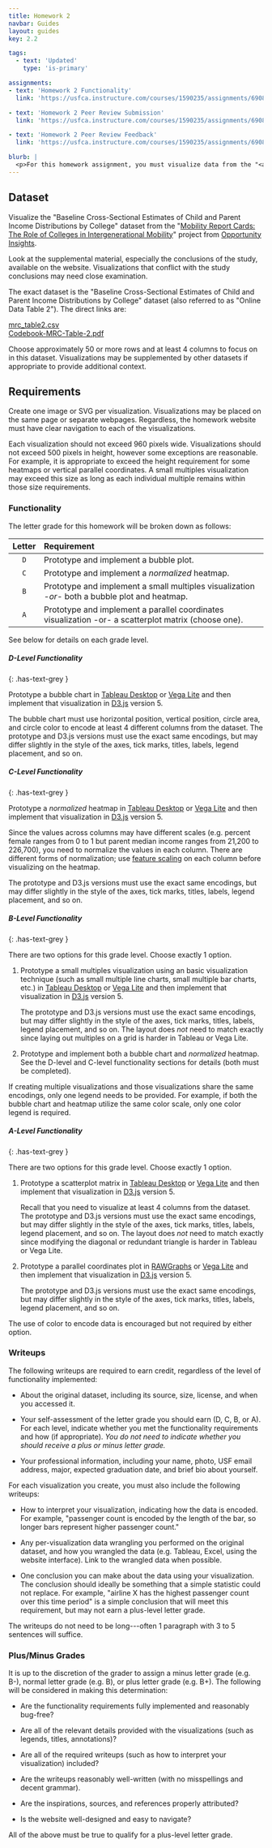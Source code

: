```yaml
---
title: Homework 2
navbar: Guides
layout: guides
key: 2.2

tags:
  - text: 'Updated'
    type: 'is-primary'

assignments:
- text: 'Homework 2 Functionality'
  link: 'https://usfca.instructure.com/courses/1590235/assignments/6908005'

- text: 'Homework 2 Peer Review Submission'
  link: 'https://usfca.instructure.com/courses/1590235/assignments/6908006'

- text: 'Homework 2 Peer Review Feedback'
  link: 'https://usfca.instructure.com/courses/1590235/assignments/6908007'

blurb: |
  <p>For this homework assignment, you must visualize data from the "<a href="https://opportunityinsights.org/paper/mobilityreportcards/">Mobility Report Cards: The Role of Colleges in Intergenerational Mobility</a>" project using a multivariate visualization technique in D3.js (version 5).</p>
---
```


## Dataset

Visualize the "Baseline Cross-Sectional Estimates of Child and Parent Income Distributions by College" dataset from the "[Mobility Report Cards: The Role of Colleges in Intergenerational Mobility](https://opportunityinsights.org/paper/mobilityreportcards/)" project from [Opportunity Insights](https://opportunityinsights.org/).

Look at the supplemental material, especially the conclusions of the study, available on the website. Visualizations that conflict with the study conclusions may need close examination.

The exact dataset is the "Baseline Cross-Sectional Estimates of Child and Parent Income Distributions by College" dataset (also referred to as "Online Data Table 2"). The direct links are:

[mrc_table2.csv](https://opportunityinsights.org/wp-content/uploads/2018/04/mrc_table2.csv)  
[Codebook-MRC-Table-2.pdf](https://opportunityinsights.org/wp-content/uploads/2018/04/Codebook-MRC-Table-2.pdf)

Choose approximately 50 or more rows and at least 4 columns to focus on in this dataset. Visualizations may be supplemented by other datasets if appropriate to provide additional context.

## Requirements

Create one image or SVG per visualization. Visualizations may be placed on the same page or separate webpages. Regardless, the homework website must have clear navigation to each of the visualizations.

Each visualization should not exceed 960 pixels wide. Visualizations should not exceed 500 pixels in height, however some exceptions are reasonable. For example, it is appropriate to exceed the height requirement for some heatmaps or vertical parallel coordinates. A small multiples visualization may exceed this size as long as each individual multiple remains within those size requirements.

### Functionality

The letter grade for this homework will be broken down as follows:

| Letter | Requirement |
|:------:|:------------|
| `D` | Prototype and implement a bubble plot. |
| `C` | Prototype and implement a *normalized* heatmap. |
| `B` | Prototype and implement a small multiples visualization *-or-* both a bubble plot and heatmap. |
| `A` | Prototype and implement a parallel coordinates visualization -or- a scatterplot matrix (choose one). |

See below for details on each grade level.

##### D-Level Functionality
{: .has-text-grey }

Prototype a bubble chart in [Tableau Desktop](https://www.tableau.com/products/desktop) or [Vega Lite](https://vega.github.io/vega-lite/examples/#scatter--strip-plots) and then implement that visualization in [D3.js](https://d3js.org/) version 5.

The bubble chart must use horizontal position, vertical position, circle area, and circle color to encode at least 4 different columns from the dataset. The prototype and D3.js versions must use the exact same encodings, but may differ slightly in the style of the axes, tick marks, titles, labels, legend placement, and so on.

##### C-Level Functionality
{: .has-text-grey }

Prototype a *normalized* heatmap in [Tableau Desktop](https://www.tableau.com/products/desktop) or [Vega Lite](https://vega.github.io/vega-lite/examples/#table-based-plots) and then implement that visualization in [D3.js](https://d3js.org/) version 5.

Since the values across columns may have different scales (e.g. percent female ranges from 0 to 1 but parent median income ranges from 21,200 to 226,700), you need to normalize the values in each column. There are different forms of normalization; use [feature scaling](https://en.wikipedia.org/wiki/Feature_scaling) on each column before visualizing on the heatmap.

The prototype and D3.js versions must use the exact same encodings, but may differ slightly in the style of the axes, tick marks, titles, labels, legend placement, and so on.

##### B-Level Functionality
{: .has-text-grey }

There are two options for this grade level. Choose exactly 1 option.

  1. Prototype a small multiples visualization using an basic visualization technique (such as small multiple line charts, small multiple bar charts, etc.) in [Tableau Desktop](https://www.tableau.com/products/desktop) or [Vega Lite](https://vega.github.io/vega-lite/examples/#faceting-trellis-plot--small-multiples) and then implement that visualization in [D3.js](https://d3js.org/) version 5.

      The prototype and D3.js versions must use the exact same encodings, but may differ slightly in the style of the axes, tick marks, titles, labels, legend placement, and so on. The layout does *not* need to match exactly since laying out multiples on a grid is harder in Tableau or Vega Lite.

  2. Prototype and implement both a bubble chart and *normalized* heatmap. See the D-level and C-level functionality sections for details (both must be completed).

If creating multiple visualizations and those visualizations share the same encodings, only one legend needs to be provided. For example, if both the bubble chart and heatmap utilize the same color scale, only one color legend is required.

##### A-Level Functionality
{: .has-text-grey }

There are two options for this grade level. Choose exactly 1 option.

  1. Prototype a scatterplot matrix in [Tableau Desktop](https://www.tableau.com/products/desktop) or [Vega Lite](https://vega.github.io/vega-lite/examples/interactive_splom.html) and then implement that visualization in [D3.js](https://d3js.org/) version 5.

      Recall that you need to visualize at least 4 columns from the dataset. The prototype and D3.js versions must use the exact same encodings, but may differ slightly in the style of the axes, tick marks, titles, labels, legend placement, and so on. The layout does *not* need to match exactly since modifying the diagonal or redundant triangle is harder in Tableau or Vega Lite.

  2. Prototype a parallel coordinates plot in [RAWGraphs](http://app.rawgraphs.io/) or [Vega Lite](https://vega.github.io/vega-lite/examples/parallel_coordinate.html) and then implement that visualization in [D3.js](https://d3js.org/) version 5.

      The prototype and D3.js versions must use the exact same encodings, but may differ slightly in the style of the axes, tick marks, titles, labels, legend placement, and so on.

The use of color to encode data is encouraged but not required by either option.

### Writeups

The following writeups are required to earn credit, regardless of the level of functionality implemented:

  - About the original dataset, including its source, size, license, and when you accessed it.

  - Your self-assessment of the letter grade you should earn (D, C, B, or A). For each level, indicate whether you met the functionality requirements and how (if appropriate). *You do not need to indicate whether you should receive a plus or minus letter grade.*

  - Your professional information, including your name, photo, USF email address, major, expected graduation date, and brief bio about yourself.

For each visualization you create, you must also include the following writeups:

  - How to interpret your visualization, indicating how the data is encoded. For example, "passenger count is encoded by the length of the bar, so longer bars represent higher passenger count."

  - Any per-visualization data wrangling you performed on the original dataset, and how you wrangled the data (e.g. Tableau, Excel, using the website interface). Link to the wrangled data when possible.

  - One conclusion you can make about the data using your visualization. The conclusion should ideally be something that a simple statistic could not replace. For example, "airline X has the highest passenger count over this time period" is a simple conclusion that will meet this requirement, but may not earn a plus-level letter grade.

The writeups do not need to be long---often 1 paragraph with 3 to 5 sentences will suffice.

### Plus/Minus Grades

It is up to the discretion of the grader to assign a minus letter grade (e.g. B-), normal letter grade (e.g. B), or plus letter grade (e.g. B+). The following will be considered in making this determination:

  - Are the functionality requirements fully implemented and reasonably bug-free?

  - Are all of the relevant details provided with the visualizations (such as legends, titles, annotations)?

  - Are all of the required writeups (such as how to interpret your visualization) included?

  - Are the writeups reasonably well-written (with no misspellings and decent grammar).

  - Are the inspirations, sources, and references properly attributed?

  - Is the website well-designed and easy to navigate?

All of the above must be true to qualify for a plus-level letter grade.
